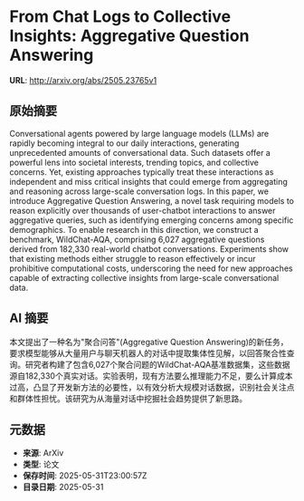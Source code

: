 # From Chat Logs to Collective Insights: Aggregative Question Answering

**URL**: http://arxiv.org/abs/2505.23765v1

## 原始摘要

Conversational agents powered by large language models (LLMs) are rapidly
becoming integral to our daily interactions, generating unprecedented amounts
of conversational data. Such datasets offer a powerful lens into societal
interests, trending topics, and collective concerns. Yet, existing approaches
typically treat these interactions as independent and miss critical insights
that could emerge from aggregating and reasoning across large-scale
conversation logs. In this paper, we introduce Aggregative Question Answering,
a novel task requiring models to reason explicitly over thousands of
user-chatbot interactions to answer aggregative queries, such as identifying
emerging concerns among specific demographics. To enable research in this
direction, we construct a benchmark, WildChat-AQA, comprising 6,027 aggregative
questions derived from 182,330 real-world chatbot conversations. Experiments
show that existing methods either struggle to reason effectively or incur
prohibitive computational costs, underscoring the need for new approaches
capable of extracting collective insights from large-scale conversational data.


## AI 摘要

本文提出了一种名为"聚合问答"(Aggregative Question Answering)的新任务，要求模型能够从大量用户与聊天机器人的对话中提取集体性见解，以回答聚合性查询。研究者构建了包含6,027个聚合问题的WildChat-AQA基准数据集，这些数据源自182,330个真实对话。实验表明，现有方法要么推理能力不足，要么计算成本过高，凸显了开发新方法的必要性，以有效分析大规模对话数据，识别社会关注点和群体性担忧。该研究为从海量对话中挖掘社会趋势提供了新思路。

## 元数据

- **来源**: ArXiv
- **类型**: 论文
- **保存时间**: 2025-05-31T23:00:57Z
- **目录日期**: 2025-05-31
